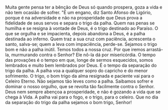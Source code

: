 
Muita gente pensa ter a bênção de Deus só quando prospera, goza a vida e não tem ocasião de sofrer. "É um engano, diz Santo Afonso de Ligório, porque é na adversidade e não na prosperidade que Deus prova a fidelidade de seus servos e separa o trigo da palha. Quem nas penas se humilha e se resigna à vontade de Deus, é o trigo destinado ao Paraíso. O que se orgulha e se impacienta, depois abandona a Deus, é a palha destinada ao inferno. Quem traz a sua cruz com paciência, acrescenta o santo, salva-se; quem a leva com impaciência, perde-se. Sejamos o trigo bom e não a palha inútil. Temos todos a nossa cruz. Por que iremos arrastá-la, murmurando contra o Senhor? Ele nô-la dá por misericórdia. O tempo das provações é o tempo em que, longe de sermos esquecidos, somos lembrados e muito bem lembrados por Deus. É o tempo da separação do trigo da palha. A palha voa a qualquer sopro do capricho e do menor sofrimento. O trigo, o bom trigo da alma resignada e paciente vai para o Celeiro Eterno. Não sejamos tão leves como a palha. Saibamos sofrer e dominar o nosso orgulho, que se revolta tão facilmente contra o Senhor. Deus nem sempre abençoa a prosperidade, e não é gozando a vida que se chega à Vida. A palha vai para o fogo, e o trigo, para o celeiro. Que no dia da separação do trigo da palha sejamos o bom trigo, Senhor!

